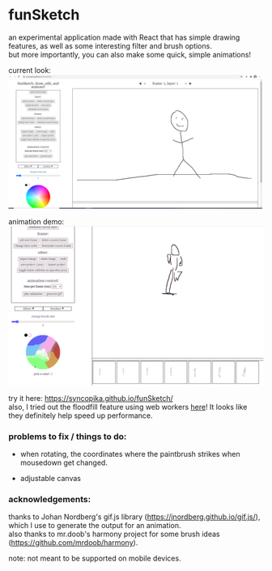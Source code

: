 # funSketch    
an experimental application made with React that has simple drawing features, as well as some interesting filter and brush options.    
but more importantly, you can also make some quick, simple animations!    
    
current look:    
![current look of funSketch](notes/screenshot.png)    
    
animation demo:    
![animation demo](notes/animation_demo.gif)    
    
try it here: https://syncopika.github.io/funSketch/    
also, I tried out the floodfill feature using web workers <a href='https://syncopika.github.io/funSketch/floodfillExperiment/floodfillExperiment.html'>here</a>! It looks like they definitely help speed up performance.     
    
### problems to fix / things to do:        
- when rotating, the coordinates where the paintbrush strikes when mousedown get changed.        
    
- adjustable canvas    
    
### acknowledgements:    
thanks to Johan Nordberg's gif.js library (https://jnordberg.github.io/gif.js/), which I use to generate the output for an animation.    
also thanks to mr.doob's harmony project for some brush ideas (https://github.com/mrdoob/harmony).    
    
note: not meant to be supported on mobile devices.    

